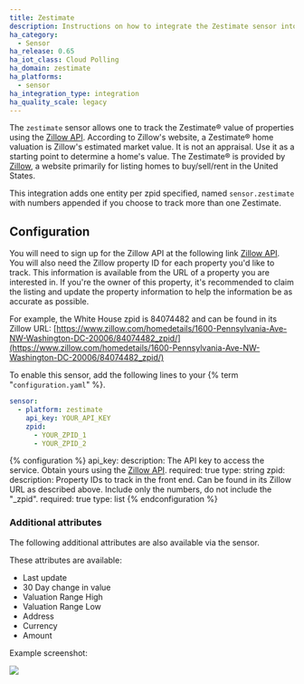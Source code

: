 ```yaml
---
title: Zestimate
description: Instructions on how to integrate the Zestimate sensor into Home Assistant.
ha_category:
  - Sensor
ha_release: 0.65
ha_iot_class: Cloud Polling
ha_domain: zestimate
ha_platforms:
  - sensor
ha_integration_type: integration
ha_quality_scale: legacy
---
```


The `zestimate` sensor allows one to track the Zestimate® value of properties using the [Zillow API](https://www.zillow.com/howto/api/APIOverview.htm). According to Zillow's website, a Zestimate® home valuation is Zillow's estimated market value. It is not an appraisal. Use it as a starting point to determine a home's value. The Zestimate® is provided by [Zillow](https://www.zillow.com), a website primarily for listing homes to buy/sell/rent in the United States.

This integration adds one entity per zpid specified, named `sensor.zestimate` with numbers appended if you choose to track more than one Zestimate.

## Configuration

You will need to sign up for the Zillow API at the following link [Zillow API](https://www.zillow.com/howto/api/APIOverview.htm). You will also need the Zillow property ID for each property you'd like to track. This information is available from the URL of a property you are interested in. If you're the owner of this property, it's recommended to claim the listing and update the property information to help the information be as accurate as possible.

For example, the White House zpid is 84074482 and can be found in its Zillow URL: [https://www.zillow.com/homedetails/1600-Pennsylvania-Ave-NW-Washington-DC-20006/84074482_zpid/](https://www.zillow.com/homedetails/1600-Pennsylvania-Ave-NW-Washington-DC-20006/84074482_zpid/)

To enable this sensor, add the following lines to your {% term "`configuration.yaml`" %}.

```yaml
sensor:
  - platform: zestimate
    api_key: YOUR_API_KEY
    zpid:
      - YOUR_ZPID_1
      - YOUR_ZPID_2
```

{% configuration %}
api_key:
  description: The API key to access the service. Obtain yours using the [Zillow API](https://www.zillow.com/howto/api/APIOverview.htm).
  required: true
  type: string
zpid:
  description: Property IDs to track in the front end. Can be found in its Zillow URL as described above. Include only the numbers, do not include the "_zpid".
  required: true
  type: list
{% endconfiguration %}

### Additional attributes

The following additional attributes are also available via the sensor.

These attributes are available:

- Last update
- 30 Day change in value
- Valuation Range High
- Valuation Range Low
- Address
- Currency
- Amount

Example screenshot:

<img src="/images/integrations/zestimate/zestimateexample.png" />
